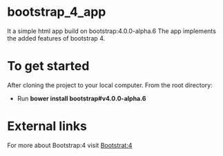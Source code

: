 # bootstrap_4_app

It a simple html app build on bootstrap:4.0.0-alpha.6
The app implements the added features of bootstrap 4.

# To get started

After cloning the project to your local computer. From the root directory: 

* Run **bower install bootstrap#v4.0.0-alpha.6** 

# External links

For more about Bootstrap:4 visit [Bootstrat:4](https://v4-alpha.getbootstrap.com)
